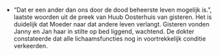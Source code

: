 - “Dat er een ander dan ons door de dood beheerste leven mogelijk is.”, laatste woorden uit de preek van Huub Oosterhuis van gisteren. Het is duidelijk dat Moeder naar dat andere leven verlangt. Gisteren vonden Janny en Jan haar in stilte op bed liggend, wachtend. De dokter constateerde dat alle lichaamsfuncties nog in voortrekkelijk conditie verkeerden.